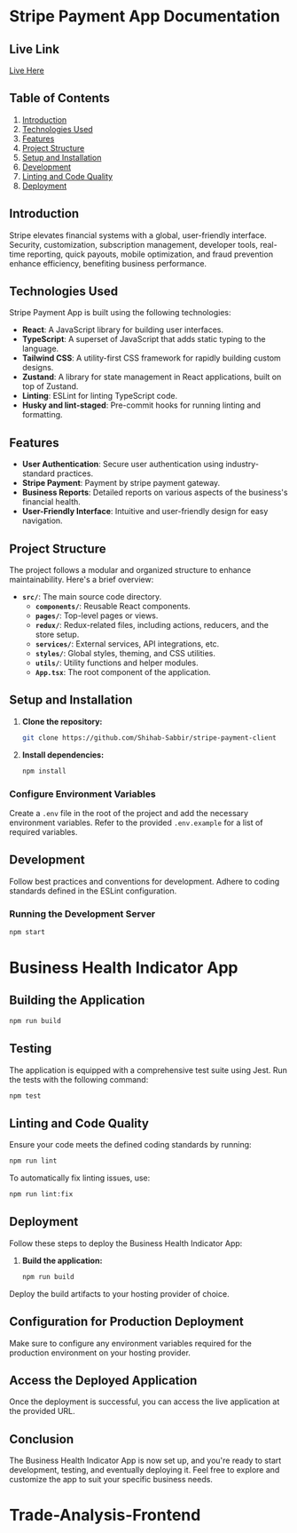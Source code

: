 # Stripe Payment App Documentation

## Live Link

[Live Here](https://stripe-client.vercel.app/)

## Table of Contents

1. [Introduction](#introduction)
2. [Technologies Used](#technologies-used)
3. [Features](#features)
4. [Project Structure](#project-structure)
5. [Setup and Installation](#setup-and-installation)
6. [Development](#development)
8. [Linting and Code Quality](#linting-and-code-quality)
9. [Deployment](#deployment)


## Introduction

Stripe elevates financial systems with a global, user-friendly interface. Security, customization, subscription management, developer tools, real-time reporting, quick payouts, mobile optimization, and fraud prevention enhance efficiency, benefiting business performance.

## Technologies Used

Stripe Payment App is built using the following technologies:

- **React**: A JavaScript library for building user interfaces.
- **TypeScript**: A superset of JavaScript that adds static typing to the language.
- **Tailwind CSS**: A utility-first CSS framework for rapidly building custom designs.
- **Zustand**: A library for state management in React applications, built on top of Zustand.
- **Linting**: ESLint for linting TypeScript code.
- **Husky and lint-staged**: Pre-commit hooks for running linting and formatting.

## Features

- **User Authentication**: Secure user authentication using industry-standard practices.
- **Stripe Payment**: Payment by stripe payment gateway.
- **Business Reports**: Detailed reports on various aspects of the business's financial health.
- **User-Friendly Interface**: Intuitive and user-friendly design for easy navigation.

## Project Structure

The project follows a modular and organized structure to enhance maintainability. Here's a brief overview:

- **`src/`**: The main source code directory.
  - **`components/`**: Reusable React components.
  - **`pages/`**: Top-level pages or views.
  - **`redux/`**: Redux-related files, including actions, reducers, and the store setup.
  - **`services/`**: External services, API integrations, etc.
  - **`styles/`**: Global styles, theming, and CSS utilities.
  - **`utils/`**: Utility functions and helper modules.
  - **`App.tsx`**: The root component of the application.

## Setup and Installation

1. **Clone the repository:**
    ```bash
    git clone https://github.com/Shihab-Sabbir/stripe-payment-client
    ```

2. **Install dependencies:**
    ```bash
    npm install
    ```

### Configure Environment Variables

Create a `.env` file in the root of the project and add the necessary environment variables. Refer to the provided `.env.example` for a list of required variables.

## Development

Follow best practices and conventions for development. Adhere to coding standards defined in the ESLint configuration.

### Running the Development Server

```bash
npm start
```

# Business Health Indicator App

## Building the Application

```bash
npm run build
```
## Testing

The application is equipped with a comprehensive test suite using Jest. Run the tests with the following command:

```bash
npm test
```

## Linting and Code Quality

Ensure your code meets the defined coding standards by running:

```bash
npm run lint
```

To automatically fix linting issues, use:

```bash
npm run lint:fix
```

## Deployment

Follow these steps to deploy the Business Health Indicator App:

1. **Build the application:**

   ```bash
   npm run build
   ```

 Deploy the build artifacts to your hosting provider of choice. 


## Configuration for Production Deployment

Make sure to configure any environment variables required for the production environment on your hosting provider.

## Access the Deployed Application

Once the deployment is successful, you can access the live application at the provided URL.


## Conclusion

The Business Health Indicator App is now set up, and you're ready to start development, testing, and eventually deploying it. Feel free to explore and customize the app to suit your specific business needs.



# Trade-Analysis-Frontend
